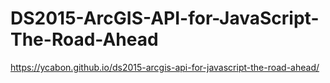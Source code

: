 # DS2015-ArcGIS-API-for-JavaScript-The-Road-Ahead

https://ycabon.github.io/ds2015-arcgis-api-for-javascript-the-road-ahead/